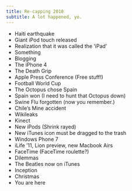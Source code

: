 ```yaml
---
title: Re-capping 2010
subtitle: A lot happened, yo.
---
```


- Haiti earthquake
- Giant iPod touch released
- Realization that it was called the ‘iPad’
- Something
- Blogging
- The iPhone 4
- The Death Grip
- Apple Press Conference (Free stuff!)
- Football World Cup
- The Octopus chose Spain
- Spain won (I need to hunt that Octopus down)
- Swine Flu forgotten (now you remember.)
- Chile’s Mine accident
- Wikileaks
- Kinect
- New iPods (Shrink rayed)
- New iTunes icon must be dragged to the trash
- Windows Phone 7
- iLife ’11, Lion preview, new Macbook Airs
- FaceTime (FaceTime roulette?)
- Dilemmas
- The Beatles now on iTunes
- Inception
- Christmas
- You are here